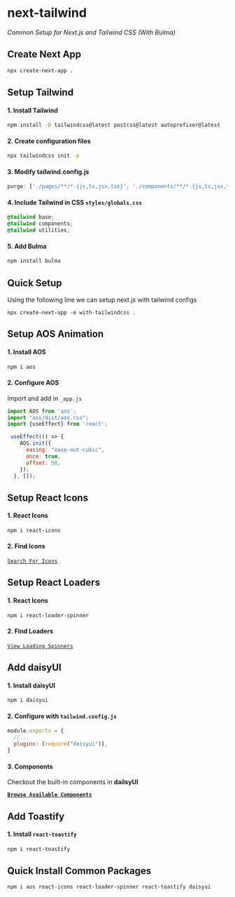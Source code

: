 # next-tailwind
_Common Setup for Next.js and Tailwind CSS (With Bulma)_

## Create Next App
```sh
npx create-next-app .
```

## Setup Tailwind
#### 1. Install Tailwind
```sh
npm install -D tailwindcss@latest postcss@latest autoprefixer@latest
```
#### 2. Create configuration files
```sh
npx tailwindcss init -p
```
#### 3. Modify tailwind.config.js
```js
purge: ['./pages/**/*.{js,ts,jsx,tsx}', './components/**/*.{js,ts,jsx,tsx}'],
```
#### 4. Include Tailwind in CSS `styles/globals.css`
```css
@tailwind base;
@tailwind components;
@tailwind utilities;

```
#### 5. Add Bulma
```sh
npm install bulma

```

## Quick Setup
Using the following line we can setup next.js with tailwind configs
```
npx create-next-app -e with-tailwindcss .

```


## Setup AOS Animation
#### 1. Install AOS
```sh
npm i aos
```
#### 2. Configure AOS
Import and add in `_app.js`
```js
import AOS from 'aos';
import "aos/dist/aos.css";
import {useEffect} from 'react';

 useEffect(() => {
    AOS.init({
      easing: "ease-out-cubic",
      once: true,
      offset: 50,
    });
  }, []);
```


## Setup React Icons
#### 1. React Icons

```sh
npm i react-icons
```
#### 2. Find Icons

[`Search For Icons`](https://react-icons.github.io/react-icons)

## Setup React Loaders
#### 1. React Icons

```sh
npm i react-loader-spinner
```
#### 2. Find Loaders

[`View Loading Spinners`](https://mhnpd.github.io/react-loader-spinner/docs/category/components)



## Add daisyUI
#### 1. Install daisyUI
```sh
npm i daisyui
```
#### 2. Configure with `tailwind.config.js`
```js
module.exports = {
  //...
  plugins: [require("daisyui")],
}
```
#### 3. Components
Checkout the built-in components in **dailsyUI**

**[`Browse Available Components`](https://daisyui.com/components/)**

## Add Toastify
#### 1. Install `react-toastify`
```sh
npm i react-toastify
```


## Quick Install Common Packages
```
npm i aos react-icons react-loader-spinner react-toastify daisyui
```
